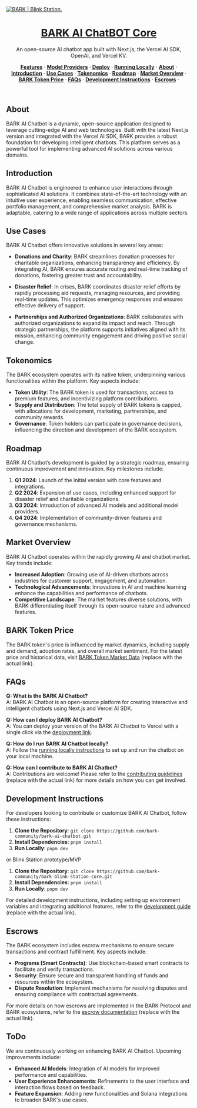 <a href="https://bark-ai-chatbot.vercel.app/">
  <img alt="BARK | Blink Station." src="https://github.com/bark-community/bark-ai-chatbot-core/assets/github.banner.png">
  <h1 align="center">BARK AI ChatBOT Core</h1>
</a>

<p align="center">
  An open-source AI chatbot app built with Next.js, the Vercel AI SDK, OpenAI, and Vercel KV.
</p>

<p align="center">
  <a href="#features"><strong>Features</strong></a> ·
  <a href="#model-providers"><strong>Model Providers</strong></a> ·
  <a href="#deploy-your-own"><strong>Deploy</strong></a> ·
  <a href="#running-locally"><strong>Running Locally</strong></a> ·
  <a href="#about"><strong>About</strong></a> ·
  <a href="#introduction"><strong>Introduction</strong></a> ·
  <a href="#use-cases"><strong>Use Cases</strong></a> ·
  <a href="#tokenomics"><strong>Tokenomics</strong></a> ·
  <a href="#roadmap"><strong>Roadmap</strong></a> ·
  <a href="#market-overview"><strong>Market Overview</strong></a> ·
  <a href="#bark-token-price"><strong>BARK Token Price</strong></a> ·
  <a href="#faqs"><strong>FAQs</strong></a> ·
  <a href="#development-instructions"><strong>Development Instructions</strong></a> ·
  <a href="#escrows"><strong>Escrows</strong></a> ·
</p>

<br/>

## About

BARK AI Chatbot is a dynamic, open-source application designed to leverage cutting-edge AI and web technologies. Built with the latest Next.js version and integrated with the Vercel AI SDK, BARK provides a robust foundation for developing intelligent chatbots. This platform serves as a powerful tool for implementing advanced AI solutions across various domains.

## Introduction

BARK AI Chatbot is engineered to enhance user interactions through sophisticated AI solutions. It combines state-of-the-art technology with an intuitive user experience, enabling seamless communication, effective portfolio management, and comprehensive market analysis. BARK is adaptable, catering to a wide range of applications across multiple sectors.

## Use Cases

BARK AI Chatbot offers innovative solutions in several key areas:

- **Donations and Charity**: BARK streamlines donation processes for charitable organizations, enhancing transparency and efficiency. By integrating AI, BARK ensures accurate routing and real-time tracking of donations, fostering greater trust and accountability.

- **Disaster Relief**: In crises, BARK coordinates disaster relief efforts by rapidly processing aid requests, managing resources, and providing real-time updates. This optimizes emergency responses and ensures effective delivery of support.

- **Partnerships and Authorized Organizations**: BARK collaborates with authorized organizations to expand its impact and reach. Through strategic partnerships, the platform supports initiatives aligned with its mission, enhancing community engagement and driving positive social change.

## Tokenomics

The BARK ecosystem operates with its native token, underpinning various functionalities within the platform. Key aspects include:

- **Token Utility**: The BARK token is used for transactions, access to premium features, and incentivizing platform contributions.
- **Supply and Distribution**: The total supply of BARK tokens is capped, with allocations for development, marketing, partnerships, and community rewards.
- **Governance**: Token holders can participate in governance decisions, influencing the direction and development of the BARK ecosystem.

## Roadmap

BARK AI Chatbot’s development is guided by a strategic roadmap, ensuring continuous improvement and innovation. Key milestones include:

1. **Q1 2024**: Launch of the initial version with core features and integrations.
2. **Q2 2024**: Expansion of use cases, including enhanced support for disaster relief and charitable organizations.
3. **Q3 2024**: Introduction of advanced AI models and additional model providers.
4. **Q4 2024**: Implementation of community-driven features and governance mechanisms.

## Market Overview

BARK AI Chatbot operates within the rapidly growing AI and chatbot market. Key trends include:

- **Increased Adoption**: Growing use of AI-driven chatbots across industries for customer support, engagement, and automation.
- **Technological Advancements**: Innovations in AI and machine learning enhance the capabilities and performance of chatbots.
- **Competitive Landscape**: The market features diverse solutions, with BARK differentiating itself through its open-source nature and advanced features.

## BARK Token Price

The BARK token's price is influenced by market dynamics, including supply and demand, adoption rates, and overall market sentiment. For the latest price and historical data, visit [BARK Token Market Data](#) (replace with the actual link).

## FAQs

**Q: What is the BARK AI Chatbot?**  
A: BARK AI Chatbot is an open-source platform for creating interactive and intelligent chatbots using Next.js and Vercel AI SDK.

**Q: How can I deploy BARK AI Chatbot?**  
A: You can deploy your version of the BARK AI Chatbot to Vercel with a single click via the [deployment link](https://vercel.com/new/clone?demo-title=Next.js+Chat&demo-description=A+full-featured%2C+hackable+Next.js+AI+chatbot+built+by+Vercel+Labs&demo-url=https%3A%2F%2Fchat.vercel.ai%2F&demo-image=%2F%2Fimages.ctfassets.net%2Fe5382hct74si%2F4aVPvWuTmBvzM5cEdRdqeW%2F4234f9baf160f68ffb385a43c3527645%2FCleanShot_2023-06-16_at_17.09.21.png&project-name=Next.js+Chat&repository-name=nextjs-chat&repository-url=https%3A%2F%2Fgithub.com%2Fvercel-labs%2Fai-chatbot&from=templates&skippable-integrations=1&env=OPENAI_API_KEY%2CAUTH_SECRET&envDescription=How+to+get+these+env+vars&envLink=https%3A%2F%2Fgithub.com%2Fvercel-labs%2Fai-chatbot%2Fblob%2Fmain%2F.env.example&teamCreateStatus=hidden&stores=[{"type":"kv"}]).

**Q: How do I run BARK AI Chatbot locally?**  
A: Follow the [running locally instructions](#running-locally) to set up and run the chatbot on your local machine.

**Q: How can I contribute to BARK AI Chatbot?**  
A: Contributions are welcome! Please refer to the [contributing guidelines](#) (replace with the actual link) for more details on how you can get involved.

## Development Instructions

For developers looking to contribute or customize BARK AI Chatbot, follow these instructions:

1. **Clone the Repository**: `git clone https://github.com/bark-community/bark-ai-chatbot.git`
2. **Install Dependencies**: `pnpm install`
3. **Run Locally**: `pnpm dev`

or Blink Station prototype/MVP

1. **Clone the Repository**: `git clone https://github.com/bark-community/bark-blink-station-core.git`
2. **Install Dependencies**: `pnpm install`
3. **Run Locally**: `pnpm dev`

For detailed development instructions, including setting up environment variables and integrating additional features, refer to the [development guide](#) (replace with the actual link).

## Escrows

The BARK ecosystem includes escrow mechanisms to ensure secure transactions and contract fulfillment. Key aspects include:

- **Programs (Smart Contracts)**: Use blockchain-based smart contracts to facilitate and verify transactions.
- **Security**: Ensure secure and transparent handling of funds and resources within the ecosystem.
- **Dispute Resolution**: Implement mechanisms for resolving disputes and ensuring compliance with contractual agreements.

For more details on how escrows are implemented in the BARK Protocol and BARK ecosystems, refer to the [escrow documentation](#) (replace with the actual link).

## ToDo

We are continuously working on enhancing BARK AI Chatbot. Upcoming improvements include:

- **Enhanced AI Models**: Integration of AI models for improved performance and capabilities.
- **User Experience Enhancements**: Refinements to the user interface and interaction flows based on feedback.
- **Feature Expansion**: Adding new functionalities and Solana integrations to broaden BARK's use cases.